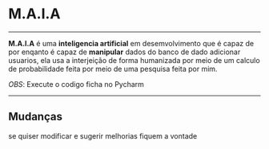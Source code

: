 # M.A.I.A
___
**M.A.I.A** é uma **inteligencia artificial** em desemvolvimento que é capaz de por 
enqanto é capaz de __manipular__ dados do banco de dado adicionar usuarios, ela 
usa a interjeição de forma humanizada por meio de um calculo de 
probabilidade feita por meio de uma pesquisa feita por mim.

*OBS*: Execute o codigo ficha no Pycharm
***
## Mudanças
se quiser modificar e sugerir melhorias fiquem a vontade

    
